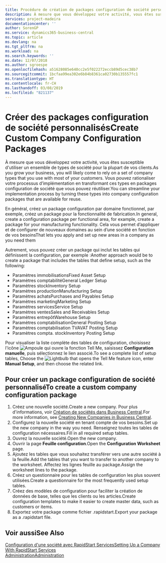 ```yaml
---
title: Procédure de création de packages configuration de société personnalisés | Microsoft Docs
description: À mesure que vous développez votre activité, vous êtes susceptible d'utiliser un ensemble de types de société pour la plupart de vos clients. Vous pouvez rationaliser votre processus d’implémentation en transformant ces types en packages configuration de société que vous pouvez réutiliser.
services: project-madeira
documentationcenter: ''
author: SorenGP
ms.service: dynamics365-business-central
ms.topic: article
ms.devlang: na
ms.tgt_pltfrm: na
ms.workload: na
ms.search.keywords: ''
ms.date: 12/07/2018
ms.author: sgroespe
ms.openlocfilehash: a51628085e640cc2e5f022272eccb89d5cec38b7
ms.sourcegitcommit: 1bcfaa99ea302e6b84b8361ca02730b135557fc1
ms.translationtype: HT
ms.contentlocale: fr-CH
ms.lasthandoff: 03/08/2019
ms.locfileid: "821137"
---
```

# <a name="create-custom-company-configuration-packages"></a><span data-ttu-id="bcbc2-104">Créer des packages configuration de société personnalisés</span><span class="sxs-lookup"><span data-stu-id="bcbc2-104">Create Custom Company Configuration Packages</span></span>
<span data-ttu-id="bcbc2-105">À mesure que vous développez votre activité, vous êtes susceptible d'utiliser un ensemble de types de société pour la plupart de vos clients.</span><span class="sxs-lookup"><span data-stu-id="bcbc2-105">As you grow your business, you will likely come to rely on a set of company types that you use with most of your customers.</span></span> <span data-ttu-id="bcbc2-106">Vous pouvez rationaliser votre processus d’implémentation en transformant ces types en packages configuration de société que vous pouvez réutiliser.</span><span class="sxs-lookup"><span data-stu-id="bcbc2-106">You can streamline your implementation process by turning these types into company configuration packages that are available for reuse.</span></span>  

<span data-ttu-id="bcbc2-107">En général, créez un package configuration par domaine fonctionnel, par exemple, créez un package pour la fonctionnalité de fabrication.</span><span class="sxs-lookup"><span data-stu-id="bcbc2-107">In general, create a configuration package per functional area, for example, create a package for your manufacturing functionality.</span></span> <span data-ttu-id="bcbc2-108">Cela vous permet d’appliquer et de configurer de nouveaux domaines au sein d’une société en fonction de vos besoins</span><span class="sxs-lookup"><span data-stu-id="bcbc2-108">That lets you apply and set up new areas in a company as you need them</span></span>  

<span data-ttu-id="bcbc2-109">Autrement, vous pouvez créer un package qui inclut les tables qui définissent la configuration, par exemple :</span><span class="sxs-lookup"><span data-stu-id="bcbc2-109">Another approach would be to create a package that includes the tables that define setup, such as the following:</span></span>  

-   <span data-ttu-id="bcbc2-110">Paramètres immobilisations</span><span class="sxs-lookup"><span data-stu-id="bcbc2-110">Fixed Asset Setup</span></span>  
-   <span data-ttu-id="bcbc2-111">Paramètres comptabilité</span><span class="sxs-lookup"><span data-stu-id="bcbc2-111">General Ledger Setup</span></span>  
-   <span data-ttu-id="bcbc2-112">Paramètres stock</span><span class="sxs-lookup"><span data-stu-id="bcbc2-112">Inventory Setup</span></span>  
-   <span data-ttu-id="bcbc2-113">Paramètres production</span><span class="sxs-lookup"><span data-stu-id="bcbc2-113">Manufacturing Setup</span></span>  
-   <span data-ttu-id="bcbc2-114">Paramètres achats</span><span class="sxs-lookup"><span data-stu-id="bcbc2-114">Purchases and Payables Setup</span></span>  
-   <span data-ttu-id="bcbc2-115">Paramètres marketing</span><span class="sxs-lookup"><span data-stu-id="bcbc2-115">Marketing Setup</span></span>  
-   <span data-ttu-id="bcbc2-116">Paramètres services</span><span class="sxs-lookup"><span data-stu-id="bcbc2-116">Service Setup</span></span>  
-   <span data-ttu-id="bcbc2-117">Paramètres ventes</span><span class="sxs-lookup"><span data-stu-id="bcbc2-117">Sales and Receivables Setup</span></span>  
-   <span data-ttu-id="bcbc2-118">Paramètres entrepôt</span><span class="sxs-lookup"><span data-stu-id="bcbc2-118">Warehouse Setup</span></span>  
-   <span data-ttu-id="bcbc2-119">Paramètres comptabilisation</span><span class="sxs-lookup"><span data-stu-id="bcbc2-119">General Posting Setup</span></span>  
-   <span data-ttu-id="bcbc2-120">Paramètres comptabilisation TVA</span><span class="sxs-lookup"><span data-stu-id="bcbc2-120">VAT Posting Setup</span></span>  
-   <span data-ttu-id="bcbc2-121">Paramètres compta. stock</span><span class="sxs-lookup"><span data-stu-id="bcbc2-121">Inventory Posting Setup</span></span>  

<span data-ttu-id="bcbc2-122">Pour visualiser la liste complète des tables de configuration, choisissez l'icône ![Ampoule qui ouvre la fonction Tell Me](media/ui-search/search_small.png "Dites-moi ce que vous voulez faire"), saisissez **Configuration manuelle**, puis sélectionnez le lien associé.</span><span class="sxs-lookup"><span data-stu-id="bcbc2-122">To see a complete list of setup tables, Choose the ![Lightbulb that opens the Tell Me feature](media/ui-search/search_small.png "Tell me what you want to do") icon, enter **Manual Setup**, and then choose the related link.</span></span>  

## <a name="to-create-a-custom-company-configuration-package"></a><span data-ttu-id="bcbc2-123">Pour créer un package configuration de société personnalisé</span><span class="sxs-lookup"><span data-stu-id="bcbc2-123">To create a custom company configuration package</span></span>  
1.  <span data-ttu-id="bcbc2-124">Créez une nouvelle société.</span><span class="sxs-lookup"><span data-stu-id="bcbc2-124">Create a new company.</span></span> <span data-ttu-id="bcbc2-125">Pour plus d'informations, voir [Création de sociétés dans Business Central](about-new-company.md).</span><span class="sxs-lookup"><span data-stu-id="bcbc2-125">For more information, see [Creating New Companies in Business Central](about-new-company.md).</span></span>  
3.  <span data-ttu-id="bcbc2-126">Configurez la nouvelle société en tenant compte de vos besoins.</span><span class="sxs-lookup"><span data-stu-id="bcbc2-126">Set up the new company in the way you need.</span></span> <span data-ttu-id="bcbc2-127">Renseignez toutes les tables de configuration nécessaires.</span><span class="sxs-lookup"><span data-stu-id="bcbc2-127">Fill in all required setup tables.</span></span>  
4.  <span data-ttu-id="bcbc2-128">Ouvrez la nouvelle société.</span><span class="sxs-lookup"><span data-stu-id="bcbc2-128">Open the new company.</span></span>
5. <span data-ttu-id="bcbc2-129">Ouvrir la page **Feuille configuration**.</span><span class="sxs-lookup"><span data-stu-id="bcbc2-129">Open the **Configuration Worksheet** page.</span></span>  
6.  <span data-ttu-id="bcbc2-130">Ajoutez les tables que vous souhaitez transférer vers une autre société à la feuille.</span><span class="sxs-lookup"><span data-stu-id="bcbc2-130">Add the tables that you want to transfer to another company to the worksheet.</span></span> <span data-ttu-id="bcbc2-131">Affectez les lignes feuille au package.</span><span class="sxs-lookup"><span data-stu-id="bcbc2-131">Assign the worksheet lines to the package.</span></span>  
7.  <span data-ttu-id="bcbc2-132">Créez un questionnaire pour les tables de configuration les plus souvent utilisées.</span><span class="sxs-lookup"><span data-stu-id="bcbc2-132">Create a questionnaire for the most frequently used setup tables.</span></span>  
8.  <span data-ttu-id="bcbc2-133">Créez des modèles de configuration pour faciliter la création de données de base, telles que les clients ou les articles.</span><span class="sxs-lookup"><span data-stu-id="bcbc2-133">Create configuration templates to make it easier to create master data, such as customers or items.</span></span>  
9.  <span data-ttu-id="bcbc2-134">Exportez votre package comme fichier .rapidstart.</span><span class="sxs-lookup"><span data-stu-id="bcbc2-134">Export your package as a .rapidstart file.</span></span>  

## <a name="see-also"></a><span data-ttu-id="bcbc2-135">Voir aussi</span><span class="sxs-lookup"><span data-stu-id="bcbc2-135">See Also</span></span>  
[<span data-ttu-id="bcbc2-136">Configuration d'une société avec RapidStart Services</span><span class="sxs-lookup"><span data-stu-id="bcbc2-136">Setting Up a Company With RapidStart Services</span></span>](admin-set-up-a-company-with-rapidstart.md)  
[<span data-ttu-id="bcbc2-137">Administration</span><span class="sxs-lookup"><span data-stu-id="bcbc2-137">Administration</span></span>](admin-setup-and-administration.md)
